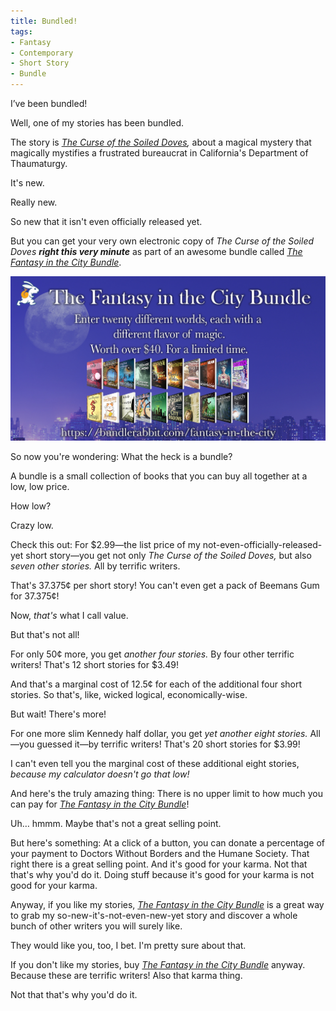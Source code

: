 ```yaml
---
title: Bundled!
tags:
- Fantasy
- Contemporary
- Short Story
- Bundle
---
```


I’ve been bundled!

Well, one of my stories has been bundled.

The story is
*[The Curse of the Soiled Doves](http://DriscollBrookPress.com/title/soiled-doves),*
about a magical mystery that magically mystifies
a frustrated bureaucrat in California's Department of Thaumaturgy.

It's new.

Really new.

So new that it isn't even officially released yet.

But you can get your very own electronic copy of
*The Curse of the Soiled Doves **right this very minute***
as part of an awesome bundle called
*[The Fantasy in the City Bundle](https://bundlerabbit.com/fantasy-in-the-city)*.

[![Fantasy in the City](/images/fantasy-in-the-city.jpeg)](https://bundlerabbit.com/fantasy-in-the-city)

So now you're wondering:
What the heck is a bundle?

A bundle is a small collection of books
that you can buy all together
at a low, low price.

How low?

Crazy low.

Check this out:
For $2.99—the list price of my not-even-officially-released-yet short story—you get not only *The Curse of the Soiled Doves,*
but also *seven other stories.*
All by terrific writers.

That's 37.375¢ per short story!
You can't even get a pack of Beemans Gum for 37.375¢!

Now, *that's* what I call value.

But that's not all!

For only 50¢ more,
you get *another four stories.*
By four other terrific writers!
That's 12 short stories for $3.49!

And that's a marginal cost of 12.5¢ for each of the additional four short stories.
So that's, like, wicked logical, economically-wise.

But wait! There's more!

For one more slim Kennedy half dollar,
you get *yet another eight stories.*
All—you guessed it—by terrific writers!
That's 20 short stories for $3.99!

I can't even tell you the marginal cost of these additional eight stories,
*because my calculator doesn't go that low!*

And here's the truly amazing thing:
There is no upper limit to how much you can pay for
*[The Fantasy in the City Bundle](https://bundlerabbit.com/fantasy-in-the-city)*!

Uh… hmmm.
Maybe that's not a great selling point.

But here's something:
At a click of a button,
you can donate a percentage of your payment to
Doctors Without Borders and the Humane Society.
That right there is a great selling point.
And it's good for your karma.
Not that that's why you'd do it.
Doing stuff because it's good for your karma is not good for your karma.

Anyway, if you like my stories,
*[The Fantasy in the City Bundle](https://bundlerabbit.com/fantasy-in-the-city)*
is a great way to grab my so-new-it's-not-even-new-yet story
and discover a whole bunch of other writers
you will surely like.

They would like you, too, I bet.
I'm pretty sure about that.

If you don't like my stories,
buy
*[The Fantasy in the City Bundle](https://bundlerabbit.com/fantasy-in-the-city)*
anyway.
Because these are terrific writers!
Also that karma thing.

Not that that's why you'd do it.
